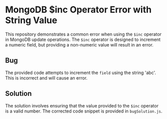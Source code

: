 # MongoDB $inc Operator Error with String Value

This repository demonstrates a common error when using the `$inc` operator in MongoDB update operations.  The `$inc` operator is designed to increment a numeric field, but providing a non-numeric value will result in an error.

## Bug
The provided code attempts to increment the `field` using the string 'abc'. This is incorrect and will cause an error.

## Solution
The solution involves ensuring that the value provided to the `$inc` operator is a valid number.  The corrected code snippet is provided in `bugSolution.js`.